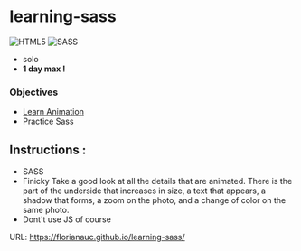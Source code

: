 # learning-sass

![HTML5](https://img.shields.io/badge/html5-%23E34F26.svg?style=for-the-badge&logo=html5&logoColor=white)  ![SASS](https://img.shields.io/badge/SASS-hotpink.svg?style=for-the-badge&logo=SASS&logoColor=white)

- solo  
- **1 day max !**

### Objectives

* [Learn Animation](../../../Extra-Info/9.AnimationCSS/Readme.md)
* Practice Sass

## Instructions :

* SASS
* Finicky
Take a good look at all the details that are animated. There is the part of the underside that increases in size, a text that appears, a shadow that forms, a zoom on the photo, and a change of color on the same photo.
* Dont't use JS of course


URL: https://florianauc.github.io/learning-sass/
